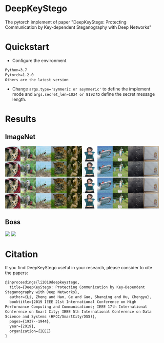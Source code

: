 # DeepKeyStego
The pytorch implement of paper "DeepKeyStego: Protecting Communication by Key-dependent Steganography with Deep Networks"

# Quickstart
* Configure the environment
```
Python=3.7
Pytorch=1.2.0
Others are the latest version
```
* Change `args.type='symmeric or asymmeric'` to define the implement mode and `args.secret_len=1024 or 8192` to define the secret message length.

# Results

## ImageNet
<img src="results/symmeric.png">
<img src="results/asymmeric.png">

## Boss
<img src="source code for BOSSdataset/results/symmeric.pgm">
<img src="source code for BOSSdataset/results/asymmeric.pgm">

# Citation
If you find DeepKeyStego useful in your research, please consider to cite the papers:
```
@inproceedings{li2019deepkeystego,
  title={DeepKeyStego: Protecting Communication by Key-Dependent Steganography with Deep Networks},
  author={Li, Zheng and Han, Ge and Guo, Shanqing and Hu, Chengyu},
  booktitle={2019 IEEE 21st International Conference on High Performance Computing and Communications; IEEE 17th International Conference on Smart City; IEEE 5th International Conference on Data Science and Systems (HPCC/SmartCity/DSS)},
  pages={1937--1944},
  year={2019},
  organization={IEEE}
}
```
